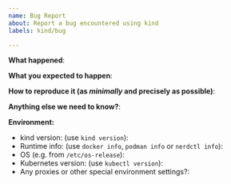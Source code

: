 ```yaml
---
name: Bug Report
about: Report a bug encountered using kind
labels: kind/bug

---
```


<!-- Please use this template while reporting a bug and provide as much info as possible. Not doing so may result in your bug not being addressed in a timely manner. Thanks!-->


**What happened**:

<!-- If creating a cluster failed, please run the create cluster command again with the `--retain` flag to prevent cleanup on failure, then run `kind export logs` to dump the cluster logs before cleaning up manually with `kind delete cluster`. Then attach the logs from the path printed by `kind export logs` to this issue as a zip or tarball archive. This will aid us greatly in diagnosing the failure. When `kubeadm init` / `kubeadm join` fail, there are many possible cases and the kubeadm logs typically don't contain enough details vs the full cluster logs. Thanks!-->

**What you expected to happen**:

**How to reproduce it (as _minimally_ and precisely as possible)**:

**Anything else we need to know?**:

**Environment:**

- kind version: (use `kind version`):
- Runtime info: (use `docker info`, `podman info` or `nerdctl info`):
- OS (e.g. from `/etc/os-release`):
- Kubernetes version: (use `kubectl version`):
- Any proxies or other special environment settings?:
